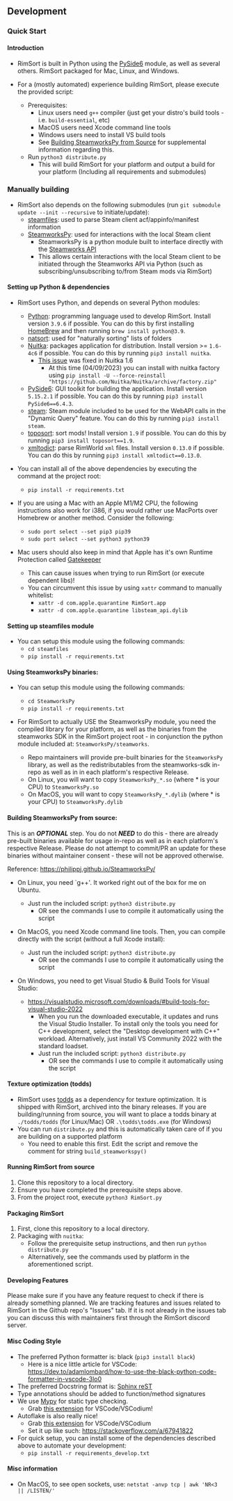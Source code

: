 ## Development

### Quick Start

#### Introduction

* RimSort is built in Python using the [PySide6](https://pypi.org/project/PySide6/) module, as well as several others. RimSort packaged for Mac, Linux, and Windows.

* For a (mostly automated) experience building RimSort, please execute the provided script:
    * Prerequisites:
        * Linux users need `g++` compiler (just get your distro's build tools - i.e. `build-essential`, etc)
        * MacOS users need Xcode command line tools
        * Windows users need to install VS build tools
        * See [Building SteamworksPy from Source](https://github.com/oceancabbage/RimSort/wiki/Development-Guide#building-steamworkspy-from-source) for supplemental information regarding this.
    * Run `python3 distribute.py`
        * This will build RimSort for your platform and output a build for your platform (Including all requirements and submodules)

### Manually building

* RimSort also depends on the following submodules (run `git submodule update --init --recursive` to initiate/update):
    * [steamfiles](https://github.com/twstagg/steamfiles): used to parse Steam client acf/appinfo/manifest information
    * [SteamworksPy](https://github.com/philippj/SteamworksPy): used for interactions with the local Steam client
        * SteamworksPy is a python module built to interface directly with the [Steamworks API](https://partner.steamgames.com/doc/api)
        * This allows certain interactions with the local Steam client to be initiated through the Steamworks API via Python (such as subscribing/unsubscribing to/from Steam mods via RimSort)

#### Setting up Python & dependencies

* RimSort uses Python, and depends on several Python modules:
    * [Python](https://www.python.org/): programming language used to develop RimSort. Install version `3.9.6` if possible. You can do this by first installing [HomeBrew](https://docs.brew.sh/Installation) and then running `brew install python@3.9`.
    * [natsort](https://pypi.org/project/natsort/): used for "naturally sorting" lists of folders
    * [Nuitka](https://nuitka.net/): packages application for distribution. Install version >= `1.6-4c6` if possible. You can do this by running `pip3 install nuitka`.
        * [This issue](https://github.com/Nuitka/Nuitka/issues/2154) was fixed in Nuitka 1.6
            * At this time (04/09/2023) you can install with nuitka factory using `pip install -U --force-reinstall "https://github.com/Nuitka/Nuitka/archive/factory.zip"`
    * [PySide6](https://pypi.org/project/PySide6/): GUI toolkit for building the application. Install version `5.15.2.1` if possible. You can do this by running `pip3 install PySide6==6.4.3`.
    * [steam](https://pypi.org/project/steam/): Steam module included to be used for the WebAPI calls in the "Dynamic Query" feature. You can do this by running `pip3 install steam`.
    * [toposort](https://pypi.org/project/toposort/): sort mods! Install version `1.9` if possible. You can do this by running `pip3 install toposort==1.9`.
    * [xmltodict](https://pypi.org/project/xmltodict/): parse RimWorld `xml` files. Install version `0.13.0` if possible. You can do this by running `pip3 install xmltodict==0.13.0`.

* You can install all of the above dependencies by executing the command at the project root: 
    * `pip install -r requirements.txt`

* If you are using a Mac with an Apple M1/M2 CPU, the following instructions also work for i386, if you would rather use MacPorts over Homebrew or another method. Consider the following:
    * `sudo port select --set pip3 pip39`
    * `sudo port select --set python3 python39`

* Mac users should also keep in mind that Apple has it's own Runtime Protection called [Gatekeeper](https://support.apple.com/guide/security/gatekeeper-and-runtime-protection-sec5599b66df/web)
    * This can cause issues when trying to run RimSort (or execute dependent libs)!
    * You can circumvent this issue by using `xattr` command to manually whitelist:
        * `xattr -d com.apple.quarantine RimSort.app`
        * `xattr -d com.apple.quarantine libsteam_api.dylib`

#### Setting up steamfiles module

* You can setup this module using the following commands:
    * `cd steamfiles`
    * `pip install -r requirements.txt`

#### Using SteamworksPy binaries:

* You can setup this module using the following commands:
    * `cd SteamworksPy`
    * `pip install -r requirements.txt`

* For RimSort to actually USE the SteamworksPy module, you need the compiled library for your platform, as well as the binaries from the steamworks SDK in the RimSort project root - in conjunction the python module included at: `SteamworksPy/steamworks`.
    * Repo maintainers will provide pre-built binaries for the `SteamworksPy` library, as well as the redistributables from the steamworks-sdk in-repo as well as in in each platform's respective Release.
    * On Linux, you will want to copy `SteamworksPy_*.so` (where * is your CPU) to `SteamworksPy.so`
    * On MacOS, you will want to copy `SteamworksPy_*.dylib` (where * is your CPU) to `SteamworksPy.dylib`

#### Building SteamworksPy from source:

This is an _**OPTIONAL**_ step. You do not _**NEED**_ to do this - there are already pre-built binaries available for usage in-repo as well as in each platform's respective Release. Please do not attempt to commit/PR an update for these binaries without maintainer consent - these will not be approved otherwise.

Reference: https://philippj.github.io/SteamworksPy/

* On Linux, you need `g++'. It worked right out of the box for me on Ubuntu.
    * Just run the included script: `python3 distribute.py`
        * OR see the commands I use to compile it automatically using the script

* On MacOS, you need Xcode command line tools. Then, you can compile directly with the script (without a full Xcode install):
    * Just run the included script: `python3 distribute.py`
        * OR see the commands I use to compile it automatically using the script

* On Windows, you need to get Visual Studio & Build Tools for Visual Studio:
    * https://visualstudio.microsoft.com/downloads/#build-tools-for-visual-studio-2022
        * When you run the downloaded executable, it updates and runs the Visual Studio Installer. To install only the tools you need for C++ development, select the "Desktop development with C++" workload. Alternatively, just install VS Community 2022 with the standard loadset.
        * Just run the included script: `python3 distribute.py`
            * OR see the commands I use to compile it automatically using the script

#### Texture optimization (todds)
* RimSort uses [todds](https://github.com/joseasoler/todds) as a dependency for texture optimization. It is shipped with RimSort, archived into the binary releases. If you are building/running from source, you will want to place a todds binary at `./todds/todds` (for Linux/Mac) OR `.\todds\todds.exe` (for Windows)
* You can run `distribute.py` and this is automatically taken care of if you are building on a supported platform
    * You need to enable this first. Edit the script and remove the comment for string `build_steamworkspy()`

#### Running RimSort from source
1. Clone this repository to a local directory.
2. Ensure you have completed the prerequisite steps above.
3. From the project root, execute `python3 RimSort.py`

#### Packaging RimSort
1. First, clone this repository to a local directory.
2. Packaging with `nuitka`:
    - Follow the prerequisite setup instructions, and then run `python distribute.py`
    - Alternatively, see the commands used by platform in the aforementioned script. 

#### Developing Features
Please make sure if you have any feature request to check if there is already something planned. We are tracking features and issues related to RimSort in the Github repo's "Issues" tab. If it is not already in the issues tab you can discuss this with maintainers first through the RimSort discord server. 

#### Misc Coding Style
* The preferred Python formatter is: black (`pip3 install black`)
    * Here is a nice little article for VSCode: https://dev.to/adamlombard/how-to-use-the-black-python-code-formatter-in-vscode-3lo0
* The preferred Docstring format is: [Sphinx reST](https://sphinx-rtd-tutorial.readthedocs.io/en/latest/docstrings.html)
* Type annotations should be added to function/method signatures
* We use [Mypy](https://mypy.readthedocs.io/en/stable/) for static type checking.
    * Grab [this extension](https://marketplace.visualstudio.com/items?itemName=matangover.mypy) for VSCode/VSCodium!
* Autoflake is also really nice!
    * Grab [this extension](https://open-vsx.org/extension/mikoz/autoflake-extension) for VSCode/VSCodium
    * Set it up like such: https://stackoverflow.com/a/67941822
* For quick setup, you can install some of the dependencies described above to automate your development:
    * `pip install -r requirements_develop.txt`

#### Misc information
* On MacOS, to see open sockets, use: `netstat -anvp tcp | awk 'NR<3 || /LISTEN/'`

